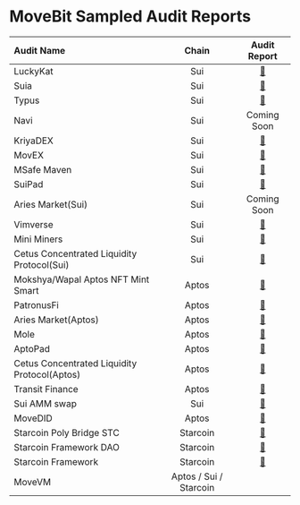 # MoveBit Sampled Audit Reports

| Audit Name                        |   Chain   |                                  Audit Report                                   |
| :----------------------------- | :---------: | :-----------------------------------------------------------------------: |
| LuckyKat        |     Sui     |     [📝](./reports/LuckyKat-Koban-Smart-Contract-Audit-Report.pdf)          |
| Suia        |     Sui     |     [📝](./reports/Suia-Smart-Contract-Audit-Report.pdf)          |
| Typus         |     Sui     |     [📝](./reports/Typus-Finance-Smart-Contract-Audit-Report.pdf)          |
| Navi        |     Sui     |     Coming Soon
| KriyaDEX        |     Sui     |     [📝](./reports/KriyaDEX-Smart-Contract-Audit-Report.pdf)          |
| MovEX        |     Sui     |     [📝](./reports/MovEx-Smart-Contract-Audit-Report.pdf)          |
| MSafe Maven        |     Sui     |     [📝](./reports/Maven-Smart-Contract-Audit-Report.pdf)          |
| SuiPad        |     Sui     |     [📝](./reports/SuiPad-Smart-Contract-Audit-Report.pdf)          |
| Aries Market(Sui)        |     Sui     |     Coming Soon
| Vimverse        |     Sui     |     [📝](./reports/Vimverse-Smart-Contract-Audit-Report.pdf)          |
| Mini Miners        |     Sui     |     [📝](./reports/Mini-Miners-Contract-Audit.pdf)          |
| Cetus Concentrated Liquidity Protocol(Sui)        |     Sui     |     [📝](./reports/Cetus-Concentrated-Liquidity-Protocol-Sui-Contract-Audit-Report.pdf)
| Mokshya/Wapal Aptos NFT Mint Smart        |     Aptos     |     [📝](./reports/Mokshya-Wapal-Aptos-NFT-Mint-Smart-Contract-Audit.pdf)          |
| PatronusFi        |     Aptos     |     [📝](./reports/PatronusFi-Contract-Audit-Report.pdf)          |
| Aries Market(Aptos)        |     Aptos     |     [📝](./reports/Aries-Market-Contracts-Audit-Report.pdf)          |
| Mole        |     Aptos     |     [📝](./reports/Mole-Aptos-Audit-Report.pdf)          |
| AptoPad        |     Aptos     |     [📝](./reports/AptoPad-Aptos-Contracts-Audit-Report.pdf)          |
| Cetus Concentrated Liquidity Protocol(Aptos)        |     Aptos     |     [📝](./reports/Cetus-Concentrated-Liquidity-Protocol-Aptos-Audit-Report.pdf)          |
| Transit Finance        |     Aptos     |     [📝](./reports/Transit-Finance-Audit-Report.pdf)          |
| Sui AMM swap        |     Sui     |     [📝](./reports/Sui-AMM-swap-Contracts-Audit-Report.pdf)          |
| MoveDID        |     Aptos     |     [📝](./reports/MoveDID-Aptos-Contracts-Audit-Report.pdf)          |
| Starcoin Poly Bridge STC        |     Starcoin     |     [📝](./reports/Starcoin-Poly-Bridge-STC-Contracts-Audit-Report.pdf)          |
| Starcoin Framework DAO        |     Starcoin     |     [📝](./reports/Starcoin-Framework-DAO-Audit-Report.pdf)          |
| Starcoin Framework        |     Starcoin     |     [📝](./reports/Starcoin-Framework-Audit-Report.pdf)          |
| MoveVM        |     Aptos / Sui / Starcoin     |             |

